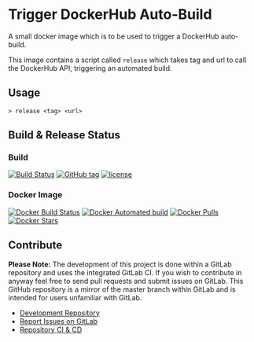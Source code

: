 # Trigger DockerHub Auto-Build

A small docker image which is to be used to trigger a DockerHub auto-build.

This image contains a script called `release` which takes tag and url to call the DockerHub API, triggering an automated build.

## Usage

```
> release <tag> <url>
```

## Build & Release Status

### Build

[![Build Status](https://gitlab.com/TheYorkshireDev/trigger-dockerhub-build/badges/master/build.svg)](https://gitlab.com/TheYorkshireDev/trigger-dockerhub-build/pipelines) [![GitHub tag](https://img.shields.io/github/tag/theyorkshiredev/trigger-dockerhub-build.svg)](https://github.com/theyorkshiredev/trigger-dockerhub-build/releases) [![license](https://img.shields.io/github/license/theyorkshiredev/trigger-dockerhub-build.svg)](https://github.com/theyorkshiredev/trigger-dockerhub-build/blob/master/LICENCE)

### Docker Image

[![Docker Build Status](https://img.shields.io/docker/build/theyorkshiredev/trigger-dockerhub-build.svg)](https://hub.docker.com/r/theyorkshiredev/trigger-dockerhub-build/) [![Docker Automated build](https://img.shields.io/docker/automated/theyorkshiredev/trigger-dockerhub-build.svg)](https://hub.docker.com/r/theyorkshiredev/trigger-dockerhub-build/) [![Docker Pulls](https://img.shields.io/docker/pulls/theyorkshiredev/trigger-dockerhub-build.svg)](https://hub.docker.com/r/theyorkshiredev/trigger-dockerhub-build/) [![Docker Stars](https://img.shields.io/docker/stars/theyorkshiredev/trigger-dockerhub-build.svg)](https://hub.docker.com/r/theyorkshiredev/trigger-dockerhub-build/)

## Contribute

**Please Note:** The development of this project is done within a GitLab repository and uses the integrated GitLab CI. If you wish to contribute in anyway feel free to send pull requests and submit issues on GitLab. This GitHub repository is a mirror of the master branch within GitLab and is intended for users unfamiliar with GitLab.

* [Development Repository](https://gitlab.com/TheYorkshireDev/trigger-dockerhub-build)
* [Report Issues on GitLab](https://gitlab.com/TheYorkshireDev/trigger-dockerhub-build/issues)
* [Repository CI & CD](https://gitlab.com/TheYorkshireDev/trigger-dockerhub-build/pipelines)

